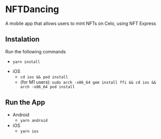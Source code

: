 # NFTDancing

A mobile app that allows users to mint NFTs on Celo, using NFT Express

## Instalation

Run the following commands

 - `yarn install`

 <!-- - `yarn postinstall` -->

 - iOS
	- `cd ios && pod install`
	- (for M1 users): `sudo arch -x86_64 gem install ffi && cd ios && arch -x86_64 pod install`

## Run the App

 - Android
	- `yarn android`
 - iOS
	- `yarn ios`
